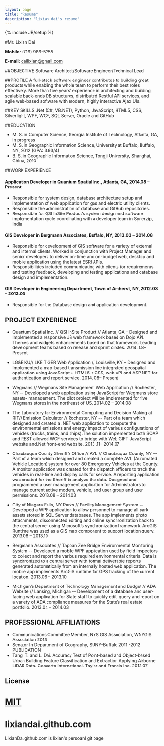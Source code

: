 ```yaml
---
layout: page
title: "Resume"
description: "lixian dai's resume"
---
```

{% include JB/setup %}

#Mr. Lixian Dai

**Mobile:** (716) 986-5255 

**E-mail:** dailixian@gmail.com 

##OBJECTIVE
Software Architect/Software Engineer/Technical Lead 

##PROFILE
A full-stack software engineer contributes to building great products while enabling the whole team to perform their best roles effectively. More than five years’ experience in architecting and building scalable back-ends DB structures, distributed Restful API services, and agile web-based software with modern, highly interactive Ajax UIs. 

##KEY SKILLS
.Net (C#, VB.NET), Python, JavaScript, HTML5, CSS, Silverlight, WPF, WCF, SQL Server, Oracle and GitHub 

##EDUCATION
+ M. S. in Computer Science, Georgia Institute of Technology, Atlanta, GA, in progress
+ M. S. in Geographic Information Science, University at Buffalo, Buffalo, NY, 2012 (GPA: 3.93/4)
+ B. S. in Geographic Information Science, Tongji University, Shanghai, China, 2010 

##WORK EXPERIENCE

#### Application Developer in Quantum Spatial Inc., Atlanta, GA, 2014.08 – Present
+ Responsible for system design, database architecture setup and implementation of web application for gas and electric utility clients.
+ Responsible the administration of database and GitHub repositories.
+ Responsible for QSI InSite Product’s system design and software implementation cycle coordinating with a developer team in Synerzip, India.

#### GIS Developer in Bergmann Associates, Buffalo, NY, 2013.03 – 2014.08
+ Responsible for development of GIS software for a variety of external and internal clients. Worked in conjunction with Project Manager and senior developers to deliver on-time and on-budget web, desktop and mobile application using the latest ESRI APIs.
+ Responsibilities included communicating with clients for requirements and testing feedback, developing and testing applications and database design and implementation.

#### GIS Developer in Engineering Department, Town of Amherst, NY, 2012.03 – 2013.03
+ Responsible for the Database design and application development. 

## PROJECT EXPERIENCE

+ Quantum Spatial Inc. // QSI InSite Product // Atlanta, GA – Designed and Implemented a responsive JS web framework based on Dojo API. Themes and widgets enhancements based on that framework. Leading development teams based on release and sprint circles. 2014. 08– Present

+ LG&E KU// LKE TIGER Web Application // Louisville, KY – Designed and Implemented a map-based transmission line integrated geospatial application using JavaScript + HTML5 + CSS, web API and ASP.NET for authentication and report service. 2014. 08– Present

+ Wegmans // Wegmans Site Management Web Application // Rochester, NY -- Developed a web application using JavaScript for Wegmans store assets- management. The pilot project will be implemented for five Wegmans stores in the northeast of US. 2014.02 – 2014.08

+ The Laboratory for Environmental Computing and Decision Making at RIT// Emission Calculator // Rochester, NY -- Part of a team which designed and created a .NET web application to compute the environmental emissions and energy impact of various configurations of vehicles (trucks, trains, and ships).The solution implemented both SOAP and REST allowed WCF services to bridge with Web GIFT JavaScript website and.Net front-end website. 2013 .11– 2014.07

+ Chautauqua County Sheriff’s Office // AVL // Chautauqua County, NY -- Part of a team which designed and created a complete AVL (Automated Vehicle Location) system for over 80 Emergency Vehicles at the County. A monitor application was created for the dispatch officers to track the vehicles in real-time and display calls for service. A reporting application was created for the Sheriff to analyze the data. Designed and programmed a user management application for Administrators to manage current active modem, vehicle, and user group and user permissions. 2013.08 – 2014.03

+ City of Niagara Falls, NY Parks // Facility Management System -- Developed a WPF application to allow personnel to manage all park assets stored in SQL Server databases. The app implements photo attachments, disconnected editing and online synchronization back to the central server using Microsoft’s synchronization framework. ArcGIS Runtime was used as a GIS map component to support location query. 2013.08 – 2013.10

+ Bergmann Associates // Tappan Zee Bridge Environmental Monitoring System -- Developed a mobile WPF application used by field inspectors to collect and report the various required environmental criteria. Data is synchronized to a central server with formal deliverable reports generated automatically from an internally hosted web application. The mobile app implements ArcGIS runtime for GPS tracking of the current location. 2013.06 – 2013.10

+ Michigan’s Department of Technology Management and Budget // ADA Website // Lansing, Michigan -- Development of a database and user-facing web application for State staff to quickly edit, query and report on a variety of ADA compliance measures for the State’s real estate portfolio. 2013.04 – 2014.03 

## PROFESSIONAL AFFILIATIONS

+ Communications Committee Member, NYS GIS Association, WNYGIS Association 2013
+ Senator In Department of Geography, SUNY-Buffalo 2011 -2012 PUBLICATION
+ Tang, T. and L. Dai. Accuracy Test of Point-based and Object-based Urban Building Feature Classification and Extraction Applying Airborne LiDAR Data. Geocarto International. Taylor and Francis Inc. 2013.07


## License

[MIT](http://opensource.org/licenses/MIT)
=======
# lixiandai.github.com
LixianDai.github.com is lixian's persoanl git page

